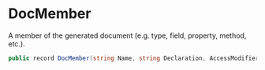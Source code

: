 # DocMember
A member of the generated document (e.g. type, field, property, method, etc.).

```cs
public record DocMember(string Name, string Declaration, AccessModifier Access, DocComment Comment)
```

